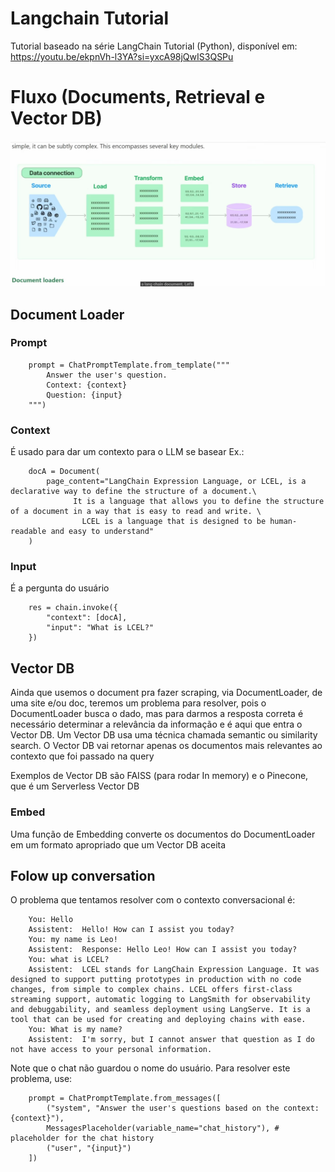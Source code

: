 # Langchain Tutorial
Tutorial baseado na série LangChain Tutorial (Python), disponível em: https://youtu.be/ekpnVh-l3YA?si=yxcA98jQwIS3QSPu

# Fluxo (Documents, Retrieval e Vector DB)
![alt text](image.png)

## Document Loader

### Prompt
```
    prompt = ChatPromptTemplate.from_template("""
        Answer the user's question.
        Context: {context}
        Question: {input}
    """)
```

### Context
É usado para dar um contexto para o LLM se basear
Ex.:
```
    docA = Document(
        page_content="LangChain Expression Language, or LCEL, is a declarative way to define the structure of a document.\
              It is a language that allows you to define the structure of a document in a way that is easy to read and write. \
                LCEL is a language that is designed to be human-readable and easy to understand"
    )
```

### Input
É a pergunta do usuário
```
    res = chain.invoke({
        "context": [docA],
        "input": "What is LCEL?"
    })
```

## Vector DB
Ainda que usemos o document pra fazer scraping, via DocumentLoader, de uma site e/ou doc, teremos um problema para resolver, pois o DocumentLoader busca o dado, mas
para darmos a resposta correta é necessário determinar a relevância da informação e é aqui que entra o Vector DB.
Um Vector DB usa uma técnica chamada semantic ou similarity search. O Vector DB vai retornar apenas os documentos mais relevantes ao contexto que foi passado na query

Exemplos de Vector DB são FAISS (para rodar In memory) e o Pinecone, que é um Serverless Vector DB


### Embed
Uma função de Embedding converte os documentos do DocumentLoader em um formato apropriado que um Vector DB aceita


## Folow up conversation
O problema que tentamos resolver com o contexto conversacional é:
```
    You: Hello
    Assistent:  Hello! How can I assist you today?
    You: my name is Leo!
    Assistent:  Response: Hello Leo! How can I assist you today?
    You: what is LCEL?
    Assistent:  LCEL stands for LangChain Expression Language. It was designed to support putting prototypes in production with no code changes, from simple to complex chains. LCEL offers first-class streaming support, automatic logging to LangSmith for observability and debuggability, and seamless deployment using LangServe. It is a tool that can be used for creating and deploying chains with ease.
    You: What is my name?
    Assistent:  I'm sorry, but I cannot answer that question as I do not have access to your personal information.
```
Note que o chat não guardou o nome do usuário. Para resolver este problema, use:
```
    prompt = ChatPromptTemplate.from_messages([
        ("system", "Answer the user's questions based on the context: {context}"),
        MessagesPlaceholder(variable_name="chat_history"), # placeholder for the chat history
        ("user", "{input}")
    ])
```
